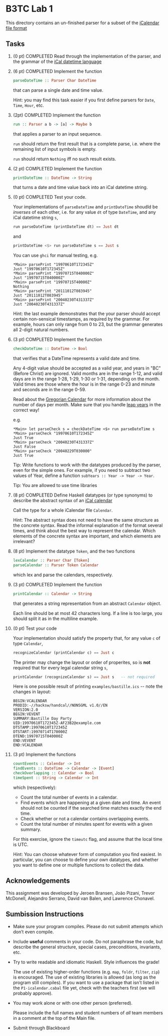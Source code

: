 # B3TC Lab 1

This directory contains an un-finished parser for a subset of the [iCalendar file format]

[iCalendar file format]: http://en.wikipedia.org/wiki/ICalendar

## Tasks

1. (0 pt) COMPLETED
    Read through the implementation of the parser, and the grammar of the [iCal datetime language](ical-datetime-spec.md)

2. (6 pt) COMPLETED
    Implement the function

    ```haskell
    parseDateTime :: Parser Char DateTime
    ```

    that can parse a single date and time value.
    
    Hint: you may find this task easier if you first define parsers for `Date`,
    `Time`, `Hour`, etc.

3. (2pt) COMPLETED
    Implement the function

    ```haskell
    run :: Parser a b -> [a] -> Maybe b
    ```

    that applies a parser to an input sequence.

    `run` should return the first result that is a complete parse,
    i.e. where the remaining list of input symbols is empty.

    `run` should return `Nothing` iff no such result exists.

4. (2 pt) COMPLETED
    Implement the function

    ```haskell
    printDateTime :: DateTime -> String
    ```

    that turns a date and time value back into an iCal datetime string.

5. (0 pt) COMPLETED
    Test your code.

    Your implementations of `parseDateTime` and `printDateTime` shoudld be *inverses* of each other,
    i.e. for any value `dt` of type `DateTime`, and any iCal datetime string `s`,

    ```haskell
    run parseDateTime (printDateTime dt) == Just dt
    ```
    and
    ```haskell
    printDateTime <$> run parseDateTime s == Just s
    ```

    You can use `ghci` for manual testing, e.g.

    ```ghci
    *Main> parsePrint "19970610T172345Z"
    Just "19970610T172345Z"
    *Main> parsePrint "19970715T040000Z"
    Just "19970715T040000Z"
    *Main> parsePrint "19970715T40000Z"
    Nothing
    *Main> parsePrint "20111012T083945"
    Just "20111012T083945"
    *Main> parsePrint "20040230T431337Z"
    Just "20040230T431337Z"
    ```
    
    Hint: the last example demonstrates that the your parser should accept
    certain non-sensical timestamps, as required by the grammar. For example,
    hours can only range from 0 to 23, but the grammar generates all
    2-digit natural numbers.

6. (3 pt) COMPLETED
    Implement the function

    ```haskell
    checkDateTime :: DateTime -> Bool
    ```

    that verifies that a DateTime represents a valid date and time.

    Any 4-digit value should be accepted as a valid year, and years in "BC"
    (Before Christ) are ignored. Valid months are in the range 1-12, and valid
    days are in the range 1-28, 1-29, 1-30 or 1-31, depending on the month.
    Valid times are those where the hour is in the range 0-23 and minute and
    seconds are in the range 0-59.

    Read about the [Gregorian Calendar] for more information about the number of
    days per month. Make sure that you handle [leap years] in the correct way!

    [Gregorian Calendar]: https://en.wikipedia.org/wiki/Gregorian_calendar
    [leap years]: https://en.wikipedia.org/wiki/Leap_year

    e.g.

    ```ghci
    *Main> let parseCheck s = checkDateTime <$> run parseDateTime s
    *Main> parseCheck "19970610T172345Z"
    Just True
    *Main> parseCheck "20040230T431337Z"
    Just False
    *Main> parseCheck "20040229T030000"
    Just True
    ```

    Tip: Write functions to work with the datatypes produced by the parser, even for the
    simple ones. For example, if you need to subtract two values of Year, define a function
    `subYears :: Year -> Year -> Year`.

    Tip: You are allowed to use time libraries

7. (8 pt) COMPLETED
    Define Haskell datatypes (or type synonyms) to describe the abstract syntax
    of an [iCal calendar](ical-calendar-spec.md)
    
    Call the type for a whole iCalendar file `Calendar`.

    Hint: The abstract syntax does not need to have the same structure as the concrete
    syntax. Read the informal explanation of the format several times, and think about
    the best way to represent the calendar. Which elements of the concrete syntax are
    important, and which elements are irrelevant?

8. (8 pt)
    Implement the datatype `Token`, and the two functions

    ```haskell
    lexCalendar :: Parser Char [Token]
    parseCalendar :: Parser Token Calendar
    ```

    which lex and parse the calendars, respectively.

9. (3 pt) COMPLETED
    Implement the function

    ```haskell
    printCalendar :: Calendar -> String
    ```

    that generates a string representation from an abstract `Calendar` object.

    Each line should be at most 42 characters long. If a line is too large, you
    should split it as in the multiline example.

10. (0 pt) Test your code

    Your implementation should satisfy the property that,
    for any value `c` of type `Calendar`,

    ```haskell
    recognizeCalendar (printCalendar c) == Just c
    ```

    The printer may change the layout or order of properites,
    so is **not** required that for every legal calendar string `s`,

    ```haskell
    printCalendar (recognizeCalendar s) == Just s   -- not required
    ```

    Here is one possible result of printing `examples/bastille.ics` -- note the changes in layout:

    ```
    BEGIN:VCALENDAR
    PRODID:-//hacksw/handcal//NONSGML v1.0//EN
    VERSION:2.0
    BEGIN:VEVENT
    SUMMARY:Bastille Day Party
    UID:19970610T172345Z-AF23B2@example.com
    DTSTAMP:19970610T172345Z
    DTSTART:19970714T170000Z
    DTEND:19970715T040000Z
    END:VEVENT
    END:VCALENDAR
    ```

11. (3 pt)
    Implement the functions

    ```haskell
    countEvents :: Calendar -> Int
    findEvents :: DateTime -> Calendar -> [Event]
    checkOverlapping :: Calendar -> Bool
    timeSpent :: String -> Calendar -> Int
    ```

    which (respectively):

    * Count the total number of events in a calendar.
    * Find events which are happening at a given date and time.
      An event should not be counted if the searched time matches exactly the end time.
    * Check whether or not a calendar contains overlapping events.
    * Count the total number of minutes spent for events with a given summary.

    For this exercise, ignore the `timeutc` flag, and assume that the local time
    is UTC.

    Hint: You can choose whatever form of computation you find easiest. In
    particular, you can choose to define your own datatypes, and whether you
    want to define one or multiple functions to collect the data.

## Acknowledgements

This assignment was developed by Jeroen Bransen, João Pizani, Trevor McDonell,
Alejandro Serrano, David van Balen, and Lawrence Chonavel.

## Sumbission Instructions

* Make sure your program compiles.
  Please do not submit attempts which don’t even compile.

* Include **useful** comments in your code.
  Do not paraphrase the code,
  but describe the general structure, special cases, preconditions, invariants, etc.

* Try to write readable and idiomatic Haskell.
  Style influences the grade!

    The use of existing higher-order functions (e.g. `map`, `foldr`, `filter`, `zip`) is encouraged.
    The use of existing libraries is allowed (as long as the program still compiles).
    If you want to use a package that isn't listed in the `P1-icalendar.cabal` file yet, check with the teachers first (we will probably approve).

* You may work alone or with one other person (preferred).

  Please include the full names and student numbers of *all* team members in a comment at the top of the Main file.

* Submit through Blackboard

